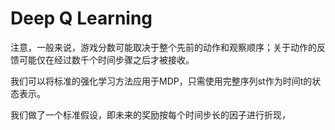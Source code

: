 # Deep Q Learning

注意，一般来说，游戏分数可能取决于整个先前的动作和观察顺序；关于动作的反馈可能仅在经过数千个时间步骤之后才被接收。

我们可以将标准的强化学习方法应用于MDP，只需使用完整序列st作为时间t的状态表示。

我们做了一个标准假设，即未来的奖励按每个时间步长的因子进行折现，
